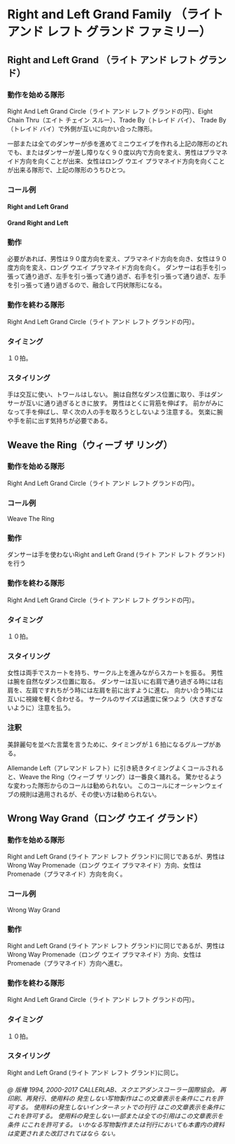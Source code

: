 
# Right and Left Grand Family （ライト アンド レフト グランド ファミリー）

## Right and Left Grand （ライト アンド レフト グランド）

### 動作を始める隊形

Right And Left Grand Circle（ライト アンド レフト グランドの円）、Eight Chain Thru（エイト チェイン スルー）、Trade By（トレイド バイ）、 Trade By（トレイド バイ）で外側が互いに向かい合った隊形。

一部または全てのダンサーが歩を進めてミニウエイブを作れる上記の隊形のどれでも、またはダンサーが差し障りなく９０度以内で方向を変え、男性はプラマネイド方向を向くことが出来、女性はロング ウエイ プラマネイド方向を向くことが出来る隊形で、上記の隊形のうちひとつ。

### コール例

#### Right and Left Grand
#### Grand Right and Left

### 動作

必要があれば、男性は９０度方向を変え、プラマネイド方向を向き、女性は９０度方向を変え、ロング ウエイ プラマネイド方向を向く。 ダンサーは右手を引っ張って通り過ぎ、左手を引っ張って通り過ぎ、右手を引っ張って通り過ぎ、左手を引っ張って通り過ぎるので、融合して円状隊形になる。

### 動作を終わる隊形

Right And Left Grand Circle（ライト アンド レフト グランドの円）。

### タイミング

１０拍。

### スタイリング

手は交互に使い、トワールはしない。 腕は自然なダンス位置に取り、手はダンサーが互いに通り過ぎるときに放す。 男性はとくに背筋を伸ばす。 前かがみになって手を伸ばし、早く次の人の手を取ろうとしないよう注意する。 気楽に腕や手を前に出す気持ちが必要である。

## Weave the Ring（ウィーブ ザ リング）

### 動作を始める隊形

Right And Left Grand Circle（ライト アンド レフト グランドの円）。

### コール例

Weave The Ring

### 動作

ダンサーは手を使わないRight and Left Grand (ライト アンド レフト グランド)を行う

### 動作を終わる隊形

Right And Left Grand Circle（ライト アンド レフト グランドの円）。

### タイミング

１０拍。

### スタイリング

女性は両手でスカートを持ち、サークル上を進みながらスカートを振る。 男性は腕を自然なダンス位置に取る。 ダンサーは互いに右肩で通り過ぎる時には右肩を、左肩ですれちがう時には左肩を前に出すように進む。 向かい合う時には互いに視線を軽く合わせる。 サークルのサイズは適度に保つよう（大きすぎないように）注意を払う。

### 注釈

美辞麗句を並べた言葉を言うために、タイミングが１６拍になるグループがある。

Allemande Left（アレマンド レフト）に引き続きタイミングよくコールされると、Weave the Ring（ウィーブ ザ リング）は一番良く踊れる。 驚かせるような変わった隊形からのコールは勧められない。
このコールにオーシャンウェイブの規則は適用されるが、その使い方は勧められない。

## Wrong Way Grand（ロング ウエイ グランド）

### 動作を始める隊形

Right and Left Grand (ライト アンド レフト グランド)に同じであるが、男性はWrong Way Promenade（ロング ウエイ プラマネイド）方向、女性はPromenade（プラマネイド）方向を向く。

### コール例

Wrong Way Grand

### 動作

Right and Left Grand (ライト アンド レフト グランド)に同じであるが、男性はWrong Way Promenade（ロング ウエイ プラマネイド）方向、女性はPromenade（プラマネイド）方向へ進む。

### 動作を終わる隊形

Right And Left Grand Circle（ライト アンド レフト グランドの円）。

### タイミング

１０拍。

### スタイリング

Right and Left Grand (ライト アンド レフト グランド)に同じ。

###### @ 版権 1994, 2000-2017 CALLERLAB、スクエアダンスコーラー国際協会。 再印刷、再発行、使用料の 発生しない写物製作はこの文章表示を条件にこれを許可する。 使用料の発生しないインターネットでの刊行 はこの文章表示を条件にこれを許可する。 使用料の発生しない一部または全ての引用はこの文章表示を条件 にこれを許可する。 いかなる写物製作または刊行においても本書内の資料は変更されまた改訂されてはなら ない。


